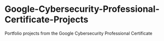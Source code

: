# Google-Cybersecurity-Professional-Certificate-Projects
Portfolio projects from the Google Cybersecurity Professional Certificate
